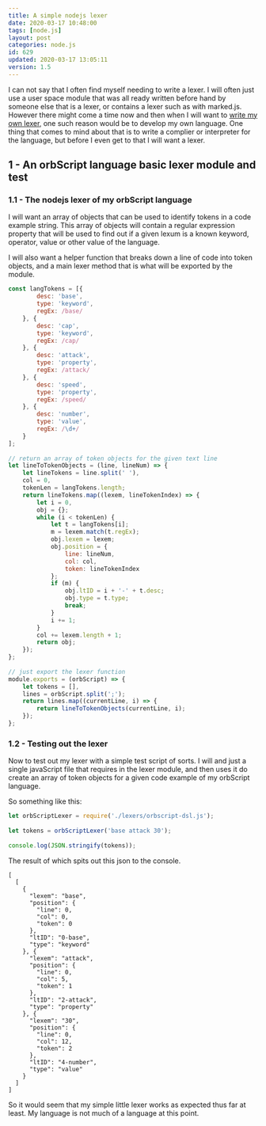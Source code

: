 ```yaml
---
title: A simple nodejs lexer
date: 2020-03-17 10:48:00
tags: [node.js]
layout: post
categories: node.js
id: 629
updated: 2020-03-17 13:05:11
version: 1.5
---
```


I can not say that I often find myself needing to write a lexer. I will often just use a user space module that was all ready written before hand by someone else that is a lexer, or contains a lexer such as with marked.js. However there might come a time now and then when I will want to [write my own lexer](https://blog.mgechev.com/2017/09/16/developing-simple-interpreter-transpiler-compiler-tutorial/), one such reason would be to develop my own language. One thing that comes to mind about that is to write a complier or interpreter for the language, but before I even get to that I will want a lexer.

<!-- more -->

## 1 - An orbScript language basic lexer module and test

### 1.1 - The nodejs lexer of my orbScript language

I will want an array of objects that can be used to identify tokens in a code example string. This array of objects will contain a regular expression property that will be used to find out if a given lexum is a known keyword, operator, value or other value of the language.

I will also want a helper function that breaks down a line of code into token objects, and a main lexer method that is what will be exported by the module.

```js
const langTokens = [{
        desc: 'base',
        type: 'keyword',
        regEx: /base/
    }, {
        desc: 'cap',
        type: 'keyword',
        regEx: /cap/
    }, {
        desc: 'attack',
        type: 'property',
        regEx: /attack/
    }, {
        desc: 'speed',
        type: 'property',
        regEx: /speed/
    }, {
        desc: 'number',
        type: 'value',
        regEx: /\d+/
    }
];
 
// return an array of token objects for the given text line
let lineToTokenObjects = (line, lineNum) => {
    let lineTokens = line.split(' '),
    col = 0,
    tokenLen = langTokens.length;
    return lineTokens.map((lexem, lineTokenIndex) => {
        let i = 0,
        obj = {};
        while (i < tokenLen) {
            let t = langTokens[i];
            m = lexem.match(t.regEx);
            obj.lexem = lexem;
            obj.position = {
                line: lineNum,
                col: col,
                token: lineTokenIndex
            };
            if (m) {
                obj.ltID = i + '-' + t.desc;
                obj.type = t.type;
                break;
            }
            i += 1;
        }
        col += lexem.length + 1;
        return obj;
    });
};
 
// just export the lexer function
module.exports = (orbScript) => {
    let tokens = [],
    lines = orbScript.split(';');
    return lines.map((currentLine, i) => {
        return lineToTokenObjects(currentLine, i);
    });
};
```

### 1.2 - Testing out the lexer

Now to test out my lexer with a simple test script of sorts. I will and just a single javaScript file that requires in the lexer module, and then uses it do create an array of token objects for a given code example of my orbScript language.

So something like this:

```js
let orbScriptLexer = require('./lexers/orbscript-dsl.js');
 
let tokens = orbScriptLexer('base attack 30');
 
console.log(JSON.stringify(tokens));
```

The result of which spits out this json to the console.

```
[
  [
    {
      "lexem": "base",
      "position": {
        "line": 0,
        "col": 0,
        "token": 0
      },
      "ltID": "0-base",
      "type": "keyword"
    }, {
      "lexem": "attack",
      "position": {
        "line": 0,
        "col": 5,
        "token": 1
      },
      "ltID": "2-attack",
      "type": "property"
    }, {
      "lexem": "30",
      "position": {
        "line": 0,
        "col": 12,
        "token": 2
      },
      "ltID": "4-number",
      "type": "value"
    }
  ]
]
```

So it would seem that my simple little lexer works as expected thus far at least. My language is not much of a language at this point.